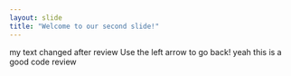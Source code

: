 ```yaml
---
layout: slide
title: "Welcome to our second slide!"
---
```

my text changed after review
Use the left arrow to go back!
yeah this is a good code review
